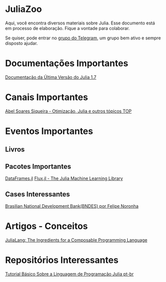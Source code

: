 # JuliaZoo
Aqui, você encontra diversos materiais sobre Julia.
Esse documento está em processo de elaboração.
Fique a vontade para colaborar.

Se quiser, pode entrar no [grupo do Telegram](https://t.me/juliabrasil),
um grupo bem ativo e sempre disposto ajudar.

# Documentações Importantes
[Documentação da Última Versão do Julia 1.7](https://docs.julialang.org/en/v1/)


# Canais Importantes

[Abel Soares Siqueira - Otimização, Julia e outros tópicos TOP](https://www.youtube.com/channel/UCrHWmb1a2JW50QovKgkcKCQ)


# Eventos Importantes



## Livros



## Pacotes Importantes
[DataFrames.jl](https://dataframes.juliadata.org/stable/)
[Flux.jl - The Julia Machine Learning Library](https://fluxml.ai/Flux.jl/stable/)


## Cases Interessantes
[Brasilian National Development Bank(BNDES) por Felipe Noronha](https://juliacomputing.com/case-studies/bndb/)


# Artigos - Conceitos

[JuliaLang: The Ingredients for a Composable Programming Language](https://www.oxinabox.net/2020/02/09/whycompositionaljulia.html)


# Repositórios Interessantes
[Tutorial Básico Sobre a Linguagem de Programação Julia pt-br](https://github.com/JuliaLangPt/tutorial_PT_BR)